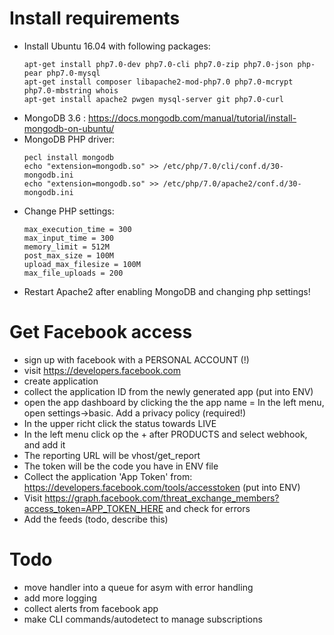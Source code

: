 
# Install requirements
- Install Ubuntu 16.04 with following packages:
  ````  
  apt-get install php7.0-dev php7.0-cli php7.0-zip php7.0-json php-pear php7.0-mysql 
  apt-get install composer libapache2-mod-php7.0 php7.0-mcrypt php7.0-mbstring whois
  apt-get install apache2 pwgen mysql-server git php7.0-curl
  ````
- MongoDB 3.6 : https://docs.mongodb.com/manual/tutorial/install-mongodb-on-ubuntu/
- MongoDB PHP driver: 
  ````
  pecl install mongodb
  echo "extension=mongodb.so" >> /etc/php/7.0/cli/conf.d/30-mongodb.ini
  echo "extension=mongodb.so" >> /etc/php/7.0/apache2/conf.d/30-mongodb.ini
  ````
- Change PHP settings:
  ````
  max_execution_time = 300
  max_input_time = 300
  memory_limit = 512M
  post_max_size = 100M
  upload_max_filesize = 100M
  max_file_uploads = 200
  ````
- Restart Apache2 after enabling MongoDB and changing php settings!

# Get Facebook access
- sign up with facebook with a PERSONAL ACCOUNT (!)
- visit https://developers.facebook.com
- create application
- collect the application ID from the newly generated app (put into ENV)
- open the app dashboard by clicking the the app name
= In the left menu, open settings->basic. Add a privacy policy (required!)
- In the upper richt click the status towards LIVE
- In the left menu click op the + after PRODUCTS and select webhook, and add it
- The reporting URL will be vhost/get_report
- The token will be the code you have in ENV file
- Collect the application 'App Token' from: https://developers.facebook.com/tools/accesstoken (put into ENV)
- Visit https://graph.facebook.com/threat_exchange_members?access_token=APP_TOKEN_HERE and check for errors
- Add the feeds (todo, describe this)

# Todo
- move handler into a queue for asym with error handling
- add more logging
- collect alerts from facebook app
- make CLI commands/autodetect to manage subscriptions